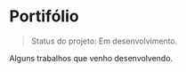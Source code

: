 <h1> Portifólio</h1>

>Status do projeto: Em desenvolvimento.

Alguns trabalhos que venho desenvolvendo.
